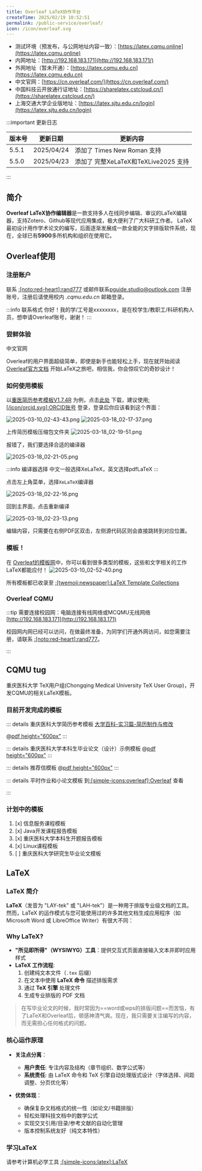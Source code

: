 ```yaml
---
title: Overleaf LaTeX协作平台
createTime: 2025/02/19 10:52:51
permalink: /public-service/overleaf/
icon: /icon/overleaf.svg
---
```


- 测试环境（预发布，与公网地址内容一致）：[https://latex.cqmu.online](https://latex.cqmu.online)
- 内网地址：[http://192.168.183.171](http://192.168.183.171/)
- 外网地址（暂未开通）：[https://latex.cqmu.edu.cn](https://latex.cqmu.edu.cn)
- 中文官网：[https://cn.overleaf.com/](https://cn.overleaf.com/)
- 中国科技云开放通行证地址：[https://sharelatex.cstcloud.cn/](https://sharelatex.cstcloud.cn/)
- 上海交通大学企业版地址：[https://latex.sjtu.edu.cn/login](https://latex.sjtu.edu.cn/login)

:::important 更新日志

| 版本号   | 更新日期       | 更新内容                         |
|-------|------------|------------------------------|
| 5.5.1 | 2025/04/24 | 添加了 Times New Roman 支持       |
| 5.5.0 | 2025/04/23 | 添加了 完整XeLaTeX和TeXLive2025 支持 |

:::
## 简介

**Overleaf LaTeX协作编辑器**是一款支持多人在线同步编辑、审议的LaTeX编辑器，支持Zotero、Github等现代应用集成，极大便利了广大科研工作者。
LaTeX最初设计用作学术论文的编写，后面逐渐发展成一款全能的文字排版软件系统，现在，全球已有**5900**多所机构和组织在使用它。

## Overleaf使用

### 注册账户

联系 [:[noto:red-heart]:rand777](/friends/persons/)
或邮件联系[pguide.studio@outlook.com](mailto:pguide.studio@outlook.com) 注册账号，注册后请使用校内 _.cqmu.edu.cn_ 邮箱登录。

:::info 联系格式
你好！我的学/工号是xxxxxxxx，是在校学生/教职工/科研机构人员，想申请Overleaf账号，谢谢！
:::

### 尝鲜体验

<LinkCard icon="/icon/overleaf.svg" title="Overleaf在线官网" href="https://cn.overleaf.com/">中文官网</LinkCard>

Overleaf的用户界面超级简单，即使是新手也能轻松上手，现在就开始阅读[Overleaf官方文档](https://cn.overleaf.com/learn/how-to/Creating_a_document_in_Overleaf#Introduction)
开始LaTeX之旅吧，相信我，你会惊叹它的奇妙设计！

### 如何使用模板

以[重医简历参考模板V1.7.4R](/campus-wiki/internship/resume/#latex-参考模板)
为例，点击[此处](https://cos.cqmu.online/docs/CQMU-%E7%AE%80%E5%8E%86%E6%A8%A1%E6%9D%BFV1.7.4%20R.zip)
下载，建议使用[:[/icon/orcid.svg]:ORCID账号](https://info.orcid.org/zh-CN/%E4%BB%80%E4%B9%88%E6%98%AF-orcid/)
登录，登录后你应该看到这个界面：

![2025-03-10_02-43-43.png](../../../.vuepress/public/src/2025-03-10_02-43-43.png)
![2025-03-18_02-17-37.png](../../../.vuepress/public/src/2025-03-18_02-17-37.png)

上传简历模板压缩包文件夹
![2025-03-18_02-19-51.png](../../../.vuepress/public/src/2025-03-18_02-19-51.png)

报错了，我们要选择合适的编译器

![2025-03-18_02-21-05.png](../../../.vuepress/public/src/2025-03-18_02-21-05.png)

:::info 编译器选择
中文一般选择XeLaTeX，英文选择pdfLaTeX
:::

点击左上角菜单，选择`XeLaTeX`编译器

![2025-03-18_02-22-16.png](../../../.vuepress/public/src/2025-03-18_02-22-16.png)

回到主界面，点击重新编译

![2025-03-18_02-23-13.png](../../../.vuepress/public/src/2025-03-18_02-23-13.png)

编辑内容，只需要在右侧PDF区双击，左侧源代码区则会直接跳转到对应位置。

### 模板！

在 [Overleaf的模板网](https://cn.overleaf.com/latex/templates)中，你可以看到很多类型的模板，这些和文字相关的工作LaTeX都能应付！
![2025-03-10_02-52-40.png](../../../.vuepress/public/src/2025-03-10_02-52-40.png)

所有模板都已收录至 [:[twemoji:newspaper]:LaTeX Template Collections](/public-service/overleaf/latex-template-collections/)

### Overleaf CQMU

:::tip 需要连接校园网：电脑连接有线网络或MCQMU无线网络
[http://192.168.183.171](http://192.168.183.171)

校园网内网已经可以访问，在做最终准备，为同学们开通外网访问，如您需要注册，请联系 [:[noto:red-heart]:rand777](/friends/persons/)。

:::

## CQMU tug

重庆医科大学 TeX用户组(Chongqing Medical University TeX User Group)，开发CQMU的相关LaTeX模板。

### 目前开发完成的模板

::: details 重庆医科大学简历参考模板
[大学百科-实习篇-简历制作与修改](/campus-wiki/internship/resume/)

@[pdf height="600px"](https://cos.cqmu.online/docs/CQMU_%E7%AE%80%E5%8E%86%E6%A8%A1%E6%9D%BFV1_7_4_R.pdf)
:::

::: details 重庆医科大学本科生毕业论文（设计）示例模板
@[pdf height="600px"](https://cos.cqmu.online/docs/cqmu-bs-thesis.pdf)
:::

::: details 推荐信模板
@[pdf height="600px"](https://cos.cqmu.online/docs/recommand-cqmu.pdf)
:::

::: details 平时作业和小论文模板
到[:[simple-icons:overleaf]:Overleaf](https://cn.overleaf.com/latex/templates/cqmu-researchreport/qghkqhhtzfkp)
查看

:::

### 计划中的模板

1. [x] 信息服务课程模板
2. [x] Java开发课程报告模板
3. [x] 重庆医科大学本科生开题报告模板
4. [x] Linux课程模板
5. [ ] 重庆医科大学研究生毕业论文模板

## LaTeX

### LaTeX 简介

**LaTeX**（发音为 "LAY-tek" 或 "LAH-tek"）是一种用于排版专业级文档的工具。然而，LaTeX
的运作模式与您可能使用过的许多其他文档生成应用程序（如 Microsoft Word 或 LibreOffice Writer）有很大不同：

### Why LaTeX?

- **"所见即所得"（WYSIWYG）工具**：提供交互式页面直接输入文本并即时应用样式
- **LaTeX 工作流程**:
    1. 创建纯文本文件（`.tex` 后缀）
    2. 在文本中使用 **LaTeX 命令** 描述排版需求
    3. 通过 **TeX 引擎** 处理文件
    4. 生成专业排版的 PDF 文档

> 在写毕业论文的时候，我时常因为==word或wps的排版问题==而苦恼，有了LaTeX和Overleaf后，顿感神清气爽。现在，我只需要关注编写的内容，而无需担心任何格式的问题。

### 核心运作原理

- **关注点分离**：
    - **用户责任**: 专注内容及结构（章节组织、数学公式等）
    - **系统责任**: 由 LaTeX 命令和 TeX 引擎自动处理版式设计（字体选择、间距调整、分页优化等）

- **优势体现**：
    - 确保复杂文档格式的统一性（如论文/书籍排版）
    - 轻松处理科技文档中的数学公式
    - 实现交叉引用/目录/参考文献的自动化管理
    - 版本控制系统友好（纯文本特性）

### 学习LaTeX

请参考计算机必学工具 [:[simple-icons:latex]:LaTeX](/csdiy/tools-must/latex/)

